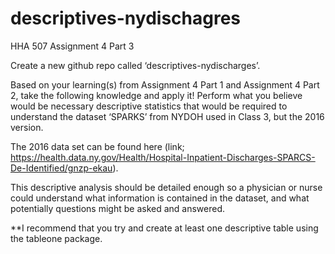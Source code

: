 # descriptives-nydischagres
HHA 507 Assignment 4 Part 3

Create a new github repo called
‘descriptives-nydischarges’. 

Based on your learning(s) from Assignment 4 Part 1 and Assignment 4 Part 2,
take the following knowledge and apply it! Perform what you
believe would be necessary descriptive statistics that would be required to
understand the dataset ‘SPARKS’ from NYDOH used in Class 3, but the 2016
version. 

The 2016 data set can be found here (link; https://health.data.ny.gov/Health/Hospital-Inpatient-Discharges-SPARCS-De-Identified/gnzp-ekau). 

This descriptive analysis should be detailed enough so a physician or nurse
could understand what information is contained in the dataset, and what
potentially questions might be asked and answered. 


**I recommend that you try and create at least one descriptive table using the tableone
package.

